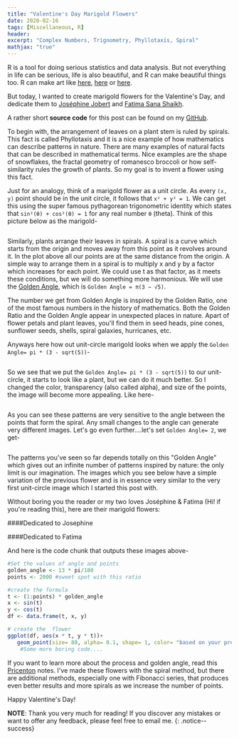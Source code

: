 ```yaml
---
title: "Valentine's Day Marigold Flowers"
date: 2020-02-16
tags: [Miscellaneous, R]
header:
excerpt: "Complex Numbers, Trignometry, Phyllotaxis, Spiral"
mathjax: "true"
---
```

R is a tool for doing serious statistics and data analysis. But not everything in life can be serious, life is also beautiful, and R can make beautiful things too. R can make art like [here](https://toadhanks.github.io/julia/), [here](https://toadhanks.github.io/barnsleysFern/) or [here](https://toadhanks.github.io/mandelbrot/). 

But today, I wanted to create marigold flowers for the Valentine's Day, and dedicate them to [Joséphine Jobert](https://en.wikipedia.org/wiki/Joséphine_Jobert) and [Fatima Sana Shaikh](https://en.wikipedia.org/wiki/Fatima_Sana_Shaikh).

A rather short **source code** for this post can be found on my [GitHub](https://github.com/ToadHanks/marigold-phyllotaxis_R).

To begin with, the arrangement of leaves on a plant stem is ruled by spirals. This fact is called Phyllotaxis and it is a nice example of how mathematics can describe patterns in nature. There are many examples of natural facts that can be described in mathematical terms. Nice examples are the shape of snowflakes, the fractal geometry of romanesco broccoli or how self-similarity rules the growth of plants. So my goal is to invent a flower using this fact. 

Just for an analogy, think of a marigold flower as a unit circle. As every `(x, y)` point should be in the unit circle, it follows that `x² + y² = 1`. We can get this using the super famous pythagorean trigonometric identity which states that `sin²(θ) + cos²(θ) = 1` for any real number `θ` (theta). Think of this picture below as the marigold-

   <img src="{{ site.url }}{{ site.baseurl }}/images/marigold/circle.png" alt="">

Similarly, plants arrange their leaves in spirals. A spiral is a curve which starts from the origin and moves away from this point as it revolves around it. In the plot above all our points are at the same distance from the origin. A simple way to arrange them in a spiral is to multiply x and y by a factor which increases for each point. We could use t as that factor, as it meets these conditions, but we will do something more harmonious. We will use the [Golden Angle](https://en.wikipedia.org/wiki/Golden_angle), which is 
`Golden Angle = π(3 − √5)`.

The number we get from Golden Angle is inspired by the Golden Ratio, one of the most famous numbers in the history of mathematics. Both the Golden Ratio and the Golden Angle appear in unexpected places in nature. Apart of flower petals and plant leaves, you'll find them in seed heads, pine cones, sunflower seeds, shells, spiral galaxies, hurricanes, etc.

Anyways here how out unit-circle marigold looks when we apply the `Golden Angle= pi * (3 - sqrt(5))`-

   <img src="{{ site.url }}{{ site.baseurl }}/images/marigold/spiral.png" alt="">

So we see that we put the `Golden Angle= pi * (3 - sqrt(5))` to our unit-circle, it starts to look like a plant, but we can do it much better. So I changed the color, transparency (also called alpha), and size of the points, the image will become more appealing. Like here-

   <img src="{{ site.url }}{{ site.baseurl }}/images/marigold/spiral_gold.png" alt="">

As you can see these patterns are very sensitive to the angle between the points that form the spiral. Any small changes to the angle can generate very different images. Let's go even further....let's set `Golden Angle= 2`, we get-

   <img src="{{ site.url }}{{ site.baseurl }}/images/marigold/angled_spiral.png" alt="">

The patterns you've seen so far depends totally on this "Golden Angle" which gives out an infinite number of patterns inspired by nature: the only limit is our imagination. The images which you see below have a simple variation of the previous flower and is in essence very similar to the very first unit-circle image which I started this post with.

Without boring you the reader or my two loves Joséphine & Fatima (Hi! if you're reading this), here are their marigold flowers:

####Dedicated to Josephine
   <img src="{{ site.url }}{{ site.baseurl }}/images/marigold/Phyllotaxis_josephine.png" alt="">

####Dedicated to Fatima
   <img src="{{ site.url }}{{ site.baseurl }}/images/marigold/Phyllotaxis_fatima.png" alt="">

And here is the code chunk that outputs these images above-

```r
#Set the values of angle and points
golden_angle <- 13 * pi/180
points <- 2000 #sweet spot with this ratio

#create the formula
t <- (1:points) * golden_angle
x <- sin(t)
y <- cos(t)
df <- data.frame(t, x, y)

# create the  flower
ggplot(df, aes(x * t, y * t))+ 
   geom_point(size= 80, alpha= 0.1, shape= 1, color= "based on your prefrence")+
    #Some more boring code....             
```

If you want to learn more about the process and golden angle, read this [Pricenton](https://www.princeton.edu/~akosmrlj/MAE545_S2017/lecture12_slides.pdf) notes. I've made these flowers with the spiral method, but there are additional methods, especially one with Fibonacci series, that produces even better results and more spirals as we increase the number of points.

Happy Valentine's Day!

**NOTE**: Thank you very much for reading! If you discover any mistakes or want to offer any feedback, please feel free to email me.
{: .notice--success}
